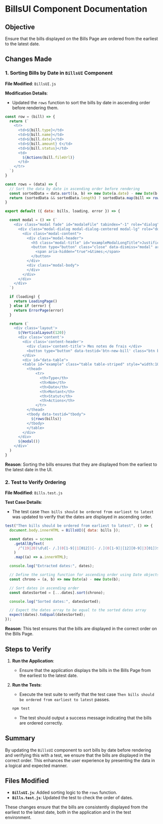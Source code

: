 # BillsUI Component Documentation

## Objective
Ensure that the bills displayed on the Bills Page are ordered from the earliest to the latest date.

## Changes Made

### 1. Sorting Bills by Date in `BillsUI` Component

**File Modified**: `BillsUI.js`

**Modification Details**:
- Updated the `rows` function to sort the bills by date in ascending order before rendering them.

```javascript
const row = (bill) => {
  return (`
    <tr>
      <td>${bill.type}</td>
      <td>${bill.name}</td>
      <td>${bill.date}</td>
      <td>${bill.amount} €</td>
      <td>${bill.status}</td>
      <td>
        ${Actions(bill.fileUrl)}
      </td>
    </tr>
  `)
}

const rows = (data) => {
  // Sort the data by date in ascending order before rendering
  const sortedData = data.sort((a, b) => new Date(a.date) - new Date(b.date));
  return (sortedData && sortedData.length) ? sortedData.map(bill => row(bill)).join("") : ""
}

export default ({ data: bills, loading, error }) => {

  const modal = () => (`
    <div class="modal fade" id="modaleFile" tabindex="-1" role="dialog" aria-labelledby="exampleModalCenterTitle" aria-hidden="true">
      <div class="modal-dialog modal-dialog-centered modal-lg" role="document">
        <div class="modal-content">
          <div class="modal-header">
            <h5 class="modal-title" id="exampleModalLongTitle">Justificatif</h5>
            <button type="button" class="close" data-dismiss="modal" aria-label="Close">
              <span aria-hidden="true">&times;</span>
            </button>
          </div>
          <div class="modal-body">
          </div>
        </div>
      </div>
    </div>
  `)

  if (loading) {
    return LoadingPage()
  } else if (error) {
    return ErrorPage(error)
  }

  return (`
    <div class='layout'>
      ${VerticalLayout(120)}
      <div class='content'>
        <div class='content-header'>
          <div class='content-title'> Mes notes de frais </div>
          <button type="button" data-testid='btn-new-bill' class="btn btn-primary">Nouvelle note de frais</button>
        </div>
        <div id="data-table">
        <table id="example" class="table table-striped" style="width:100%">
          <thead>
              <tr>
                <th>Type</th>
                <th>Nom</th>
                <th>Date</th>
                <th>Montant</th>
                <th>Statut</th>
                <th>Actions</th>
              </tr>
          </thead>
          <tbody data-testid="tbody">
            ${rows(bills)}
          </tbody>
          </table>
        </div>
      </div>
      ${modal()}
    </div>`
  )
}
```

**Reason**: Sorting the bills ensures that they are displayed from the earliest to the latest date in the UI.

### 2. Test to Verify Ordering

**File Modified**: `Bills.test.js`

**Test Case Details**:
- The test case `Then bills should be ordered from earliest to latest` was updated to verify that the dates are displayed in ascending order.

```javascript
test("Then bills should be ordered from earliest to latest", () => {
  document.body.innerHTML = BillsUI({ data: bills });

  const dates = screen
    .getAllByText(
      /^(19|20)\d\d[- /.](0[1-9]|1[012])[- /.](0[1-9]|[12][0-9]|3[01])$/i
    )
    .map((a) => a.innerHTML);

  console.log("Extracted dates:", dates);

  // Define the sorting function for ascending order using Date objects
  const chrono = (a, b) => new Date(a) - new Date(b);

  // Sort dates in ascending order
  const datesSorted = [...dates].sort(chrono);

  console.log("Sorted dates:", datesSorted);

  // Expect the dates array to be equal to the sorted dates array
  expect(dates).toEqual(datesSorted);
});
```

**Reason**: This test ensures that the bills are displayed in the correct order on the Bills Page.

## Steps to Verify

1. **Run the Application**:
   - Ensure that the application displays the bills in the Bills Page from the earliest to the latest date.

2. **Run the Tests**:
   - Execute the test suite to verify that the test case `Then bills should be ordered from earliest to latest` passes.

   ```sh
   npm test
   ```

   - The test should output a success message indicating that the bills are ordered correctly.

## Summary

By updating the `BillsUI` component to sort bills by date before rendering and verifying this with a test, we ensure that the bills are displayed in the correct order. This enhances the user experience by presenting the data in a logical and expected manner.

## Files Modified

- **`BillsUI.js`**: Added sorting logic to the `rows` function.
- **`Bills.test.js`**: Updated the test to check the order of dates.

These changes ensure that the bills are consistently displayed from the earliest to the latest date, both in the application and in the test environment.
